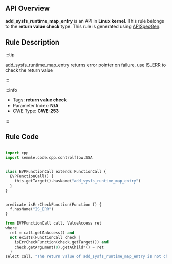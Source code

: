 ---
---


## API Overview
**add_sysfs_runtime_map_entry** is an API in **Linux kernel**. This rule belongs to the **return value check** type. This rule is generated using [APISpecGen](../../tools/APISpecGen).
## Rule Description

:::tip

add_sysfs_runtime_map_entry returns error pointer on failure, use IS_ERR to check the return value

:::

:::info

- Tags: **return value check**
- Parameter Index: **N/A**
- CWE Type: **CWE-253**

:::

## Rule Code
```python

import cpp
import semmle.code.cpp.controlflow.SSA


class EVPFunctionCall extends FunctionCall {
  EVPFunctionCall() {
    this.getTarget().hasName("add_sysfs_runtime_map_entry")
  }
}


predicate isErrCheckFunction(Function f) {
  f.hasName("IS_ERR") 
}

from EVPFunctionCall call, ValueAccess ret
where
  ret = call.getAnAccess() and
  not exists(FunctionCall check |
    isErrCheckFunction(check.getTarget()) and
    check.getArgument(0).getAChild*() = ret
  )
select call, "The return value of add_sysfs_runtime_map_entry is not checked with IS_ERR."
    
```